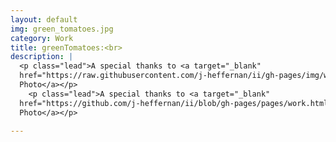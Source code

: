 ```yaml
---
layout: default
img: green_tomatoes.jpg
category: Work
title: greenTomatoes:<br>
description: |
  <p class="lead">A special thanks to <a target="_blank"
  href="https://raw.githubusercontent.com/j-heffernan/ii/gh-pages/img/work/green_tomatoes.jpg">Death to the Stock
  Photo</a></p>
    <p class="lead">A special thanks to <a target="_blank"
  href="https://github.com/j-heffernan/ii/blob/gh-pages/pages/work.html">Death to the Stock
  Photo</a></p>

---
```

